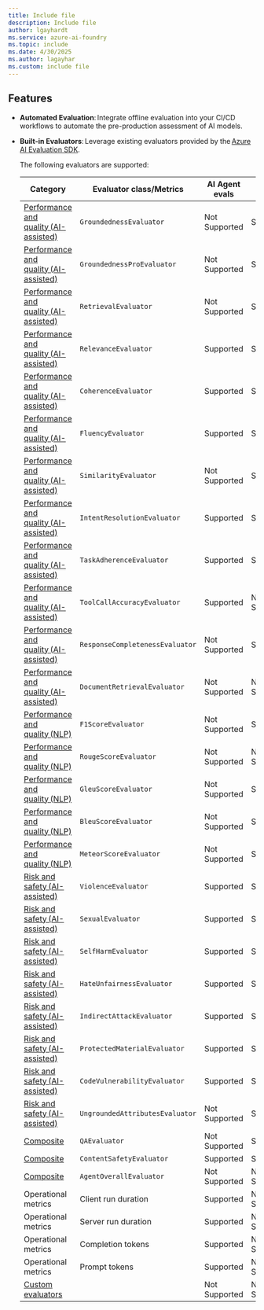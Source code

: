 ```yaml
---
title: Include file
description: Include file
author: lgayhardt
ms.service: azure-ai-foundry
ms.topic: include
ms.date: 4/30/2025
ms.author: lagayhar
ms.custom: include file
---
```


## Features

- **Automated Evaluation**: Integrate offline evaluation into your CI/CD workflows to automate the pre-production assessment of AI models.

- **Built-in Evaluators**: Leverage existing evaluators provided by the [Azure AI Evaluation SDK](../how-to/develop/evaluate-sdk.md).

    The following evaluators are supported:

    | Category | Evaluator class/Metrics | AI Agent evals | GenAI evals |
    |--|--|--|--|
    | [Performance and quality (AI-assisted)](../how-to/develop/evaluate-sdk.md#performance-and-quality-evaluators) | `GroundednessEvaluator` | Not Supported | Supported |
    | [Performance and quality (AI-assisted)](../how-to/develop/evaluate-sdk.md#performance-and-quality-evaluators) | `GroundednessProEvaluator` | Not Supported | Supported |
    | [Performance and quality (AI-assisted)](../how-to/develop/evaluate-sdk.md#performance-and-quality-evaluators) | `RetrievalEvaluator` | Not Supported | Supported |
    | [Performance and quality (AI-assisted)](../how-to/develop/evaluate-sdk.md#performance-and-quality-evaluators) | `RelevanceEvaluator` | Supported | Supported |
    | [Performance and quality (AI-assisted)](../how-to/develop/evaluate-sdk.md#performance-and-quality-evaluators) | `CoherenceEvaluator` | Supported | Supported |
    | [Performance and quality (AI-assisted)](../how-to/develop/evaluate-sdk.md#performance-and-quality-evaluators) | `FluencyEvaluator` | Supported | Supported |
    | [Performance and quality (AI-assisted)](../how-to/develop/evaluate-sdk.md#performance-and-quality-evaluators) | `SimilarityEvaluator` | Not Supported | Supported |
    | [Performance and quality (AI-assisted)](../how-to/develop/evaluate-sdk.md#performance-and-quality-evaluators) | `IntentResolutionEvaluator` | Supported | Supported |
    | [Performance and quality (AI-assisted)](../how-to/develop/evaluate-sdk.md#performance-and-quality-evaluators) | `TaskAdherenceEvaluator` | Supported | Supported |
    | [Performance and quality (AI-assisted)](../how-to/develop/evaluate-sdk.md#performance-and-quality-evaluators) | `ToolCallAccuracyEvaluator` | Supported | Not Supported |
    | [Performance and quality (AI-assisted)](../how-to/develop/evaluate-sdk.md#performance-and-quality-evaluators) | `ResponseCompletenessEvaluator` | Not Supported | Supported |
    | [Performance and quality (AI-assisted)](../how-to/develop/evaluate-sdk.md#performance-and-quality-evaluators) | `DocumentRetrievalEvaluator` | Not Supported | Not Supported |
    | [Performance and quality (NLP)](../how-to/develop/evaluate-sdk.md#performance-and-quality-evaluators) | `F1ScoreEvaluator` | Not Supported | Supported |
    | [Performance and quality (NLP)](../how-to/develop/evaluate-sdk.md#performance-and-quality-evaluators) | `RougeScoreEvaluator` | Not Supported | Not Supported |
    | [Performance and quality (NLP)](../how-to/develop/evaluate-sdk.md#performance-and-quality-evaluators) | `GleuScoreEvaluator` | Not Supported | Supported |
    | [Performance and quality (NLP)](../how-to/develop/evaluate-sdk.md#performance-and-quality-evaluators) | `BleuScoreEvaluator ` | Not Supported | Supported |
    | [Performance and quality (NLP)](../how-to/develop/evaluate-sdk.md#performance-and-quality-evaluators) | `MeteorScoreEvaluator` | Not Supported | Supported |
    | [Risk and safety (AI-assisted)](../how-to/develop/evaluate-sdk.md#risk-and-safety-evaluators-preview) | `ViolenceEvaluator` | Supported | Supported |
    | [Risk and safety (AI-assisted)](../how-to/develop/evaluate-sdk.md#risk-and-safety-evaluators-preview) | `SexualEvaluator` | Supported | Supported |
    | [Risk and safety (AI-assisted)](../how-to/develop/evaluate-sdk.md#risk-and-safety-evaluators-preview) | `SelfHarmEvaluator` | Supported | Supported |
    | [Risk and safety (AI-assisted)](../how-to/develop/evaluate-sdk.md#risk-and-safety-evaluators-preview) | `HateUnfairnessEvaluator` | Supported | Supported |
    | [Risk and safety (AI-assisted)](../how-to/develop/evaluate-sdk.md#risk-and-safety-evaluators-preview) | `IndirectAttackEvaluator` | Supported | Supported |
    | [Risk and safety (AI-assisted)](../how-to/develop/evaluate-sdk.md#risk-and-safety-evaluators-preview) | `ProtectedMaterialEvaluator` | Supported | Supported |
    | [Risk and safety (AI-assisted)](../how-to/develop/evaluate-sdk.md#risk-and-safety-evaluators-preview) | `CodeVulnerabilityEvaluator` | Supported | Supported |
    | [Risk and safety (AI-assisted)](../how-to/develop/evaluate-sdk.md#risk-and-safety-evaluators-preview) | `UngroundedAttributesEvaluator` | Not Supported | Supported |
    | [Composite](../how-to/develop/evaluate-sdk.md#composite-evaluators) | `QAEvaluator` | Not Supported | Supported |
    | [Composite](../how-to/develop/evaluate-sdk.md#composite-evaluators) | `ContentSafetyEvaluator` | Supported | Supported |
    | [Composite](../how-to/develop/evaluate-sdk.md#composite-evaluators) | `AgentOverallEvaluator` | Not Supported | Not Supported |
    | Operational metrics | Client run duration | Supported | Not Supported |
    | Operational metrics | Server run duration | Supported | Not Supported |
    | Operational metrics | Completion tokens | Supported | Not Supported |
    | Operational metrics | Prompt tokens | Supported | Not Supported |
    | [Custom evaluators](../how-to/develop/evaluate-sdk.md#custom-evaluators) |  | Not Supported | Not Supported |

